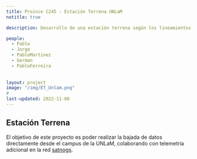 ```yaml
---
title: Proince C245 - Estación Terrena UNLaM
notitle: true

description: Desarrollo de una estación terrena según los lineamientos de diseño de la red satnogs y la comunidad <a href="https://libre.space/">libre.space</a>. 

people:
  - Pablo
  - Jorge
  - PabloMartinez
  - German
  - PabloFerreira
  
  
layout: project
image: "/img/ET_Unlam.png"
#
last-updated: 2022-11-08
---
```

## Estación Terrena

El objetivo de este proyecto es poder realizar la bajada de datos directamente desde el campus de la UNLaM, colaborando con telemetría adicional en la red <a href="https://satnogs.org/">satnogs</a>. 


